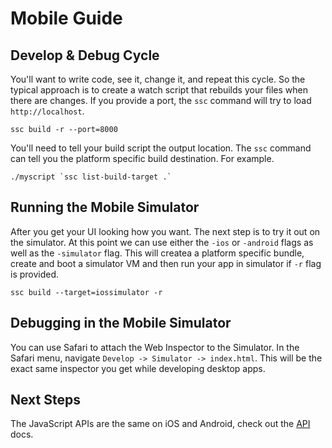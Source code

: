 # Mobile Guide

## Develop & Debug Cycle

You'll want to write code, see it, change it, and repeat this cycle. So the
typical approach is to create a watch script that rebuilds your files when
there are changes. If you provide a port, the `ssc` command will try to load
`http://localhost`.

```
ssc build -r --port=8000
```

You'll need to tell your build script the output location. The `ssc` command
can tell you the platform specific build destination. For example.

```
./myscript `ssc list-build-target .`
```

## Running the Mobile Simulator

After you get your UI looking how you want. The next step is to try it out
on the simulator. At this point we can use either the `-ios` or `-android`
flags as well as the `-simulator` flag. This will createa a platform specific
bundle, create and boot a simulator VM and then run your app in simulator if
`-r` flag is provided.

```
ssc build --target=iossimulator -r
```

## Debugging in the Mobile Simulator

You can use Safari to attach the Web Inspector to the Simulator. In the Safari
menu, navigate `Develop -> Simulator -> index.html`. This will be the exact
same inspector you get while developing desktop apps.

## Next Steps

The JavaScript APIs are the same on iOS and Android, check out the [API][0] docs.

[0]:https://sockets.sh/api
